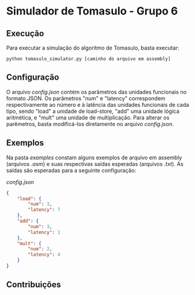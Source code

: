 # Simulador de Tomasulo - Grupo 6

## Execução
Para executar a simulação do algoritmo de Tomasulo, basta executar:

``` python tomasulo_simulator.py [caminho do arquivo em assembly] ```

## Configuração
O arquivo *config.json* contém os parâmetros das unidades funcionais no formato JSON. Os parâmetros "num" e "latency" correspondem respectivamente ao número e à latência das unidades funcionais de cada tipo, sendo "load" a unidade de load-store, "add" uma unidade lógica aritmética, e "mult" uma unidade de multiplicação. Para alterar os parêmetros, basta modificá-los diretamente no arquivo *config.json*.

## Exemplos
Na pasta *examples* constam alguns exemplos de arquivo em assembly (arquivos *.asm*) e suas respectivas saídas esperadas (arquivos *.txt*). As saídas são esperadas para a seguinte configuração:

*config.json*
```json
{
    "load": {
        "num": 3,
        "latency": 7
    },
    "add": {
        "num": 3,
        "latency": 1
    },
    "mult": {
        "num": 2,
        "latency": 4
    }
}
```

## Contribuições